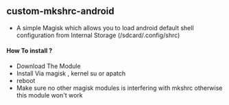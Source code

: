 ## custom-mkshrc-android
- A simple Magisk which allows you to load android default shell configuration from Internal Storage (/sdcard/.config/shrc)

#### How To install ?
- Download The Module
- Install Via magisk , kernel su or apatch
- reboot
- Make sure no other magisk modules is interfering with mkshrc otherwise this module won't work


